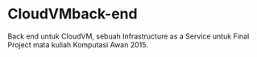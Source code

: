 # CloudVMback-end
Back end untuk CloudVM, sebuah Infrastructure as a Service untuk Final Project mata kuliah Komputasi Awan 2015.

